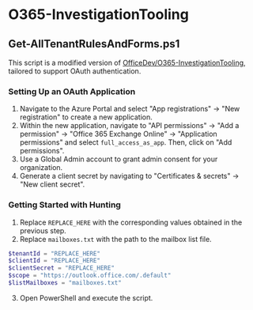 # O365-InvestigationTooling

## Get-AllTenantRulesAndForms.ps1

This script is a modified version of [OfficeDev/O365-InvestigationTooling](https://github.com/OfficeDev/O365-InvestigationTooling/blob/master/Get-AllTenantRulesAndForms.ps1), tailored to support OAuth authentication.

### Setting Up an OAuth Application

1. Navigate to the Azure Portal and select "App registrations" -> "New registration" to create a new application.
2. Within the new application, navigate to "API permissions" -> "Add a permission" -> "Office 365 Exchange Online" -> "Application permissions" and select `full_access_as_app`. Then, click on "Add permissions".
3. Use a Global Admin account to grant admin consent for your organization.
4. Generate a client secret by navigating to "Certificates & secrets" -> "New client secret".

### Getting Started with Hunting

1. Replace `REPLACE_HERE` with the corresponding values obtained in the previous step.
2. Replace `mailboxes.txt` with the path to the mailbox list file.

```powershell
$tenantId = "REPLACE_HERE"
$clientId = "REPLACE_HERE"
$clientSecret = "REPLACE_HERE"
$scope = "https://outlook.office.com/.default"
$listMailboxes = "mailboxes.txt"
```

3. Open PowerShell and execute the script.
